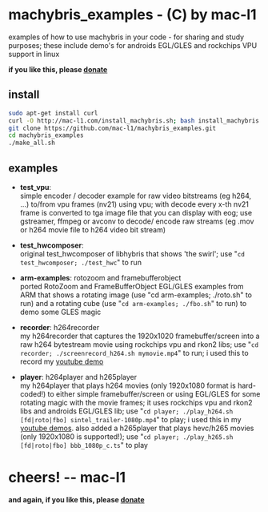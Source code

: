 # machybris_examples - (C) by mac-l1
examples of how to use machybris in your code - for sharing and study purposes;
these include demo's for androids EGL/GLES and rockchips VPU support in linux

**if you like this, please [donate]( https://www.paypal.com/cgi-bin/webscr?cmd=_donations&business=KKWC6YE6G5EZU&item_name=mac_l1&item_number=mac_l1)**

## install
```sh
sudo apt-get install curl
curl -O http://mac-l1.com/install_machybris.sh; bash install_machybris.sh
git clone https://github.com/mac-l1/machybris_examples.git
cd machybris_examples
./make_all.sh
```

## examples
* **test_vpu**:   
simple encoder / decoder example for raw video bitstreams (eg h264, ...) to/from vpu frames (nv21) using vpu; with decode every x-th nv21 frame is converted to tga image file that you can display with eog; use gstreamer, ffmpeg or avconv to decode/ encode raw streams (eg .mov or h264 movie file to h264 video bit stream)

* **test_hwcomposer**:   
original test_hwcomposer of libhybris that shows 'the swirl'; use "`cd test_hwcomposer; ./test_hwc`" to run

* **arm-examples**: rotozoom and framebufferobject   
ported RotoZoom and FrameBufferObject EGL/GLES examples from ARM that shows a rotating image (use "cd arm-examples; ./roto.sh" to run) and a rotating cube (use "`cd arm-examples; ./fbo.sh`" to run) to demo some GLES magic

* **recorder**: h264recorder   
my h264recorder that captures the 1920x1020 framebuffer/screen into a raw h264 bytestream movie using rockchips vpu and rkon2 libs; use "`cd recorder; ./screenrecord_h264.sh mymovie.mp4`" to run; i used this to record my [youtube demo](https://www.youtube.com/watch?v=PLHsnUpak5Q)

* **player**: h264player and h265player   
my h264player that plays h264 movies (only 1920x1080 format is hard-coded!) to either simple framebuffer/screen or using EGL/GLES for some rotating magic with the movie frames; it uses rockchips vpu and rkon2 libs and androids EGL/GLES lib; use "`cd player; ./play_h264.sh [fd|roto|fbo] sintel_trailer-1080p.mp4`" to play; i used this in my [youtube demos](http://freaktab.com/forum/tv-player-support/rk3288-devices/494410-accelerated-video-video-processor-vpu-running-on-linux-on-rk3288-firefly).
also added a h265player that plays hevc/h265 movies (only 1920x1080 is supported!); use "`cd player; ./play_h265.sh [fd|roto|fbo] bbb_1080p_c.ts`" to play

# cheers! -- mac-l1
**and again, if you like this, please [donate]( https://www.paypal.com/cgi-bin/webscr?cmd=_donations&business=KKWC6YE6G5EZU&item_name=mac_l1&item_number=mac_l1)**
